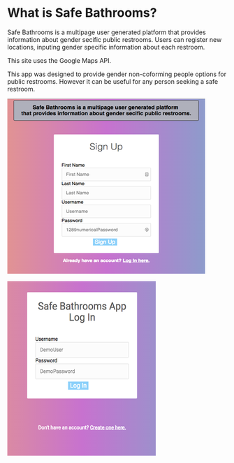 # What is Safe Bathrooms?

Safe Bathrooms is a multipage user generated platform that provides information about gender secific public restrooms.
Users can register new locations, inputing gender specific information about each restroom.

This site uses the Google Maps API. 

This app was designed to provide gender non-coforming people options for public restrooms. However it can be useful for any person seeking a safe restroom.

![Alt text](/images/Register.png?raw=true "Register Page")

![Alt text](/images/Login.png?raw=true "Login Page")
